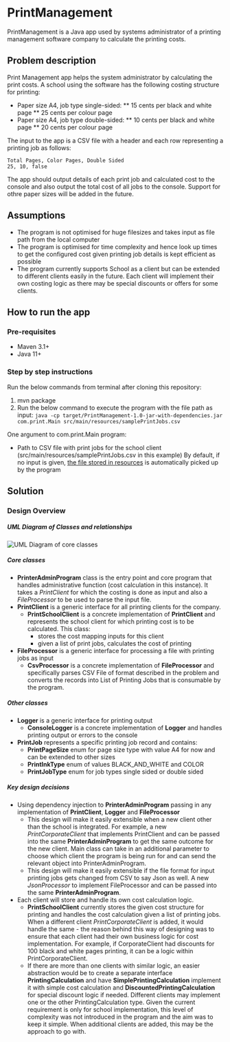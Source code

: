 # PrintManagement
PrintManagement is a Java app used by systems administrator of a printing management software company to calculate the printing costs.

## Problem description

Print Management app helps the system administrator by calculating the print costs. A school using the software has the following costing structure for printing:
* Paper size A4, job type single-sided:
** 15 cents per black and white page
** 25 cents per colour page
* Paper size A4, job type double-sided:
** 10 cents per black and white page
** 20 cents per colour page

The input to the app is a CSV file with a header and each row representing a printing job as follows:
```
Total Pages, Color Pages, Double Sided
25, 10, false
```

The app should output details of each print job and calculated cost to the console and also output the total cost of all jobs to the console.
Support for othre paper sizes will be added in the future.

## Assumptions

* The program is not optimised for huge filesizes and takes input as file path from the local computer
* The program is optimised for time complexity and hence look up times to get the configured cost given printing job details is kept efficient as possible
* The program currently supports School as a client but can be extended to different clients easily in the future. Each client will implement their own costing logic as there may be special discounts or offers for some clients.

## How to run the app

### Pre-requisites

* Maven 3.1+
* Java 11+

### Step by step instructions

Run the below commands from terminal after cloning this repository:
1. mvn package
2. Run the below command to execute the program with the file path as input: 
```java -cp target/PrintManagement-1.0-jar-with-dependencies.jar com.print.Main src/main/resources/samplePrintJobs.csv```

One argument to com.print.Main program:
* Path to CSV file with print jobs for the school client (src/main/resources/samplePrintJobs.csv in this example)
By default, if no input is given, [the file stored in resources](src/main/resources/samplePrintJobs.csv) is automatically picked up by the program

## Solution

### Design Overview

##### UML Diagram of Classes and relationships
![UML Diagram of core classes](https://github.com/sharmisnair/PrintManagement/blob/master/src/main/java/PrintManagementUML.png)

##### Core classes

* **PrinterAdminProgram** class is the entry point and core program that handles administrative function (cost calculation in this instance). It takes a *PrintClient* for which the costing is done as input and also a *FileProcessor* to be used to parse the input file.
* **PrintClient** is a generic interface for all printing clients for the  company. 
  * **PrintSchoolClient** is a concrete implementation of **PrintClient** and represents the school client for which printing cost is to be calculated. This class: 
    * stores the cost mapping inputs for this client
    * given a list of print jobs, calculates the cost of printing
* **FileProcessor** is a generic interface for processing a file with printing jobs as input
  * **CsvProcessor** is a concrete implementation of **FileProcessor** and specifically parses CSV File of format described in the problem and converts the records into List of Printing Jobs that is consumable by the program.

##### Other classes 
* **Logger** is a generic interface for printing output
  * **ConsoleLogger** is a concrete implementation of **Logger** and handles printing output or errors to the console
* **PrintJob** represents a specific printing job record and contains:
  * **PrintPageSize** enum for page size type with value A4 for now and can be extended to other sizes
  * **PrintInkType** enum of values BLACK_AND_WHITE and COLOR
  * **PrintJobType** enum for job types single sided or double sided

##### Key design decisions
* Using dependency injection to **PrinterAdminProgram** passing in any implementation of **PrintClient**, **Logger** and **FileProcessor**
  * This design will make it easily extensible when a new client other than the school is integrated. For example, a new *PrintCorporateClient* that implements PrintClient and can be passed into the same **PrinterAdminProgram** to get the same outcome for the new client. Main class can take in an additional parameter to choose which client the program is being run for and can send the relevant object into PrinterAdminProgram.
  * This design will make it easily extensible if the file format for input printing jobs gets changed from CSV to say Json as well. A new *JsonProcessor* to implement FileProcessor and can be passed into the same **PrinterAdminProgram**.
* Each client will store and handle its own cost calculation logic. 
  * **PrintSchoolClient** currently stores the given cost structure for printing and handles the cost calculation given a list of printing jobs. When a different client *PrintCorporateClient* is added, it would handle the same - the reason behind this way of designing was to ensure that each client had their own business logic for cost implementation. For example, if CorporateClient had discounts for 100 black and white pages printing, it can be a logic within PrintCorporateClient. 
  * If there are more than one clients with similar logic, an easier abstraction would be to create a separate interface **PrintingCalculation** and have **SimplePrintingCalculation** implement it with simple cost calculation and **DiscountedPrintingCalculation** for special discount logic if needed. Different clients may implement one or the other PrintingCalculation type. Given the current requirement is only for school implementation, this level of complexity was not introduced in the program and the aim was to keep it simple. When additional clients are added, this may be the approach to go with.

